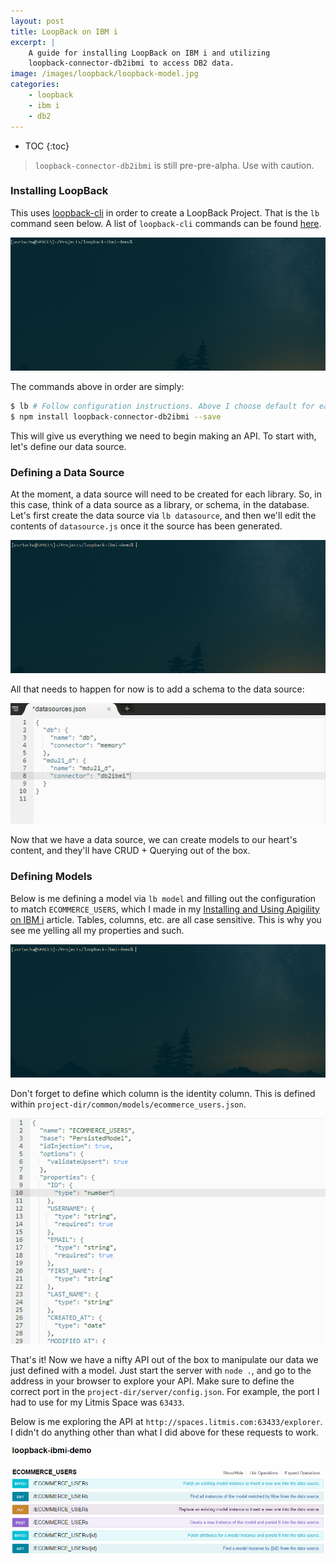 ```yaml
---
layout: post
title: LoopBack on IBM i
excerpt: |
    A guide for installing LoopBack on IBM i and utilizing
    loopback-connector-db2ibmi to access DB2 data.
image: /images/loopback/loopback-model.jpg
categories:
    - loopback
    - ibm i
    - db2
---
```


* TOC
{:toc}

> `loopback-connector-db2ibmi` is still pre-pre-alpha. Use with caution.

### Installing LoopBack

This uses
[loopback-cli](https://loopback.io/doc/en/lb3/Installation.html#install-loopback-cli-tool)
in order to create a LoopBack Project. That is the `lb` command seen below. A
list of `loopback-cli` commands can be found
[here](https://loopback.io/doc/en/lb3/Command-line-tools.html).

![LoopBack Install](/images/loopback/loopback-install.gif)

The commands above in order are simply:

```bash
$ lb # Follow configuration instructions. Above I choose default for each.
$ npm install loopback-connector-db2ibmi --save
```

This will give us everything we need to begin making an API. To start with,
let's define our data source.

### Defining a Data Source

At the moment, a data source will need to be created for each library. So, in
this case, think of a data source as a library, or schema, in the database.
Let's first create the data source via `lb datasource`, and then we'll edit
the contents of `datasource.js` once it the source has been generated.

![New LoopBack Datasource](/images/loopback/new-datasource.gif)

All that needs to happen for now is to add a schema to the data source:

![Modify LoopBack Datasource](/images/loopback/modify-datasource.gif)

Now that we have a data source, we can create models to our heart's content,
and they'll have CRUD + Querying out of the box.

### Defining Models

Below is me defining a model via `lb model` and filling out the configuration to
match `ECOMMERCE_USERS`, which I made in my
[Installing and Using Apigility on IBM i](/2017-04-21-Installing-and-Using-Apigility-on-IBM-i)
article. Tables, columns, etc. are all case sensitive. This is why you see me
yelling all my properties and such.

![New LoopBack Model](/images/loopback/new-model.gif)

Don't forget to define which column is the identity column. This is defined
within `project-dir/common/models/ecommerce_users.json`.

![Modify LoopBack Model](/images/loopback/modify-model.gif)

That's it! Now we have a nifty API out of the box to manipulate our data we just
defined with a model. Just start the server with `node .`, and go to the address
in your browser to explore your API. Make sure to define the correct port in
the `project-dir/server/config.json`. For example, the port I had to use for my
Litmis Space was `63433`.

Below is me exploring the API at `http://spaces.litmis.com:63433/explorer`. I
didn't do anything other than what I did above for these requests to work.

![Modify LoopBack Model](/images/loopback/explore-api.gif)
